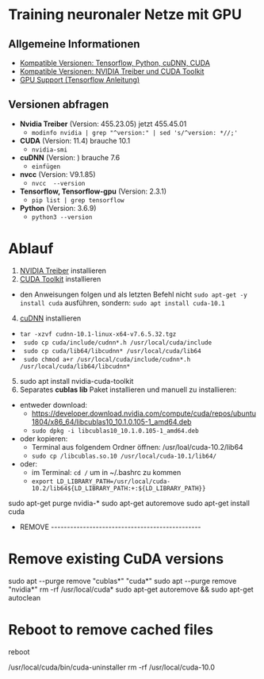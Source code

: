 # Training neuronaler Netze mit GPU

## Allgemeine Informationen
- [Kompatible Versionen: Tensorflow, Python, cuDNN, CUDA](https://www.tensorflow.org/install/source#tested_build_configurations)
- [Kompatible Versionen: NVIDIA Treiber und CUDA Toolkit](https://docs.nvidia.com/cuda/cuda-toolkit-release-notes/index.html)
- [GPU Support (Tensorflow Anleitung)](https://www.tensorflow.org/install/gpu)

## Versionen abfragen
- **Nvidia Treiber** (Version: 455.23.05) jetzt 455.45.01
  - ```modinfo nvidia | grep "^version:" | sed 's/^version: *//;' ```
- **CUDA** (Version: 11.4) brauche 10.1
  - ```nvidia-smi```  
- **cuDNN** (Version: ) brauche 7.6
  - ```einfügen```
- **nvcc** (Version: V9.1.85)
  -  ```nvcc  --version```
- **Tensorflow, Tensorflow-gpu** (Version: 2.3.1)
  - ```pip list | grep tensorflow```  
- **Python** (Version: 3.6.9)
  - ```python3 --version```




# Ablauf
1. [NVIDIA Treiber](https://www.nvidia.com/download/index.aspx?lang=en-us) installieren
2. [CUDA Toolkit](https://developer.nvidia.com/cuda-toolkit-archive) installieren
  - den Anweisungen folgen und als letzten Befehl nicht ```sudo apt-get -y install cuda``` ausführen, sondern: ```sudo apt install cuda-10.1```
4. [cuDNN](https://developer.nvidia.com/rdp/cudnn-archive) installieren
  - ```tar -xzvf cudnn-10.1-linux-x64-v7.6.5.32.tgz```
  - ``` sudo cp cuda/include/cudnn*.h /usr/local/cuda/include```
  - ``` sudo cp cuda/lib64/libcudnn* /usr/local/cuda/lib64```
  - ``` sudo chmod a+r /usr/local/cuda/include/cudnn*.h /usr/local/cuda/lib64/libcudnn*```
5. sudo apt install nvidia-cuda-toolkit
6. Separates **cublas lib** Paket installieren und manuell zu installieren:
  - entweder download:
    - https://developer.download.nvidia.com/compute/cuda/repos/ubuntu1804/x86_64/libcublas10_10.1.0.105-1_amd64.deb
    - ```sudo dpkg -i libcublas10_10.1.0.105-1_amd64.deb```
  - oder kopieren:
    - Terminal aus folgendem Ordner öffnen: /usr/loal/cuda-10.2/lib64
    - ```sudo cp /libcublas.so.10 /usr/local/cuda-10.1/lib64/```
  - oder:
    - im Terminal: ```cd /``` um in ~/.bashrc zu kommen
    - ```export LD_LIBRARY_PATH=/usr/local/cuda-10.2/lib64${LD_LIBRARY_PATH:+:${LD_LIBRARY_PATH}}```
 


sudo apt-get purge nvidia-*
sudo apt-get autoremove
sudo apt-get install cuda

- REMOVE -----------------------------------------------
# Remove existing CuDA versions
sudo apt --purge remove "cublas*" "cuda*"
sudo apt --purge remove "nvidia*"
rm -rf /usr/local/cuda*
sudo apt-get autoremove && sudo apt-get autoclean

# Reboot to remove cached files 
reboot

/usr/local/cuda/bin/cuda-uninstaller
rm -rf /usr/local/cuda-10.0


